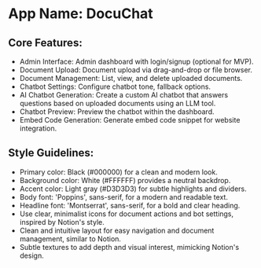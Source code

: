 # **App Name**: DocuChat

## Core Features:

- Admin Interface: Admin dashboard with login/signup (optional for MVP).
- Document Upload: Document upload via drag-and-drop or file browser.
- Document Management: List, view, and delete uploaded documents.
- Chatbot Settings: Configure chatbot tone, fallback options.
- AI Chatbot Generation: Create a custom AI chatbot that answers questions based on uploaded documents using an LLM tool.
- Chatbot Preview: Preview the chatbot within the dashboard.
- Embed Code Generation: Generate embed code snippet for website integration.

## Style Guidelines:

- Primary color: Black (#000000) for a clean and modern look.
- Background color: White (#FFFFFF) provides a neutral backdrop.
- Accent color: Light gray (#D3D3D3) for subtle highlights and dividers.
- Body font: 'Poppins', sans-serif, for a modern and readable text.
- Headline font: 'Montserrat', sans-serif, for a bold and clear heading.
- Use clear, minimalist icons for document actions and bot settings, inspired by Notion's style.
- Clean and intuitive layout for easy navigation and document management, similar to Notion.
- Subtle textures to add depth and visual interest, mimicking Notion's design.